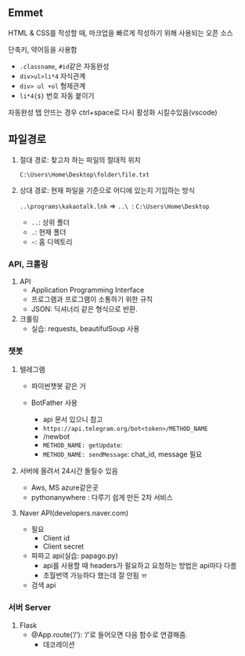 ## Emmet

HTML & CSS를 작성할 때, 마크업을 빠르게 작성하기 위해 사용되는 오픈 소스

단축키, 약어등을 사용함

- `.classname`, `#id`같은 자동완성
- `div>ul>li*4` 자식관계
- `div> ul +ol` 형제관계
- `li*4{$}` 번호 자동 붙이기

자동완성 탭 안뜨는 경우 ctrl+space로 다시 활성화 시킬수있음(vscode)



## 파일경로

1. 절대 경로: 찾고자 하는 파일의 절대적 위치 

    `C:\Users\Home\Desktop\folder\file.txt`

2. 상대 경로: 현재 파일을 기준으로 어디에 있는지 기입하는 방식

   `..\programs\kakaotalk.lnk` => `..\ `: `C:\Users\Home\Desktop`

   - `..`: 상위 폴더
   - `.`: 현재 폴더
   - `~`: 홈 디렉토리



### API, 크롤링

1.  API
    - Application Programming Interface
    - 프로그램과 프로그램이 소통하기 위한 규칙
    - JSON: 딕셔너리 같은 형식으로 반환.
2.  크롤링
    - 실습: requests, beautifulSoup 사용



### 챗봇 

1. 텔레그램

   - 파이썬챗봇 같은 거 

   - BotFather 사용
     - api 문서 있으니 참고
     - `https://api.telegram.org/bot<token>/METHOD_NAME `
     - /newbot
     - `METHOD_NAME: getUpdate`:
     - `METHOD_NAME: sendMessage`:  chat_id, message 필요

2. 서버에 올려서 24시간 돌릴수 있음

   -  Aws, MS azure같은곳
   -  pythonanywhere : 다루기 쉽게 만든 2차 서비스 

3. Naver API(developers.naver.com)

   -  필요
      - Client id
      - Client secret
   -  파파고 api(실습: papago.py)
      - api를 사용할 때 headers가 필요하고 요청하는 방법은 api마다 다름
      - 초월번역 가능하다 했는데 잘 안됨 ㅠ
   -  검색 api



### 서버 Server

1. Flask 
   - @App.route(‘/’): ‘/’로 들어오면 다음 함수로 연결해줌.
     - 데코레이션